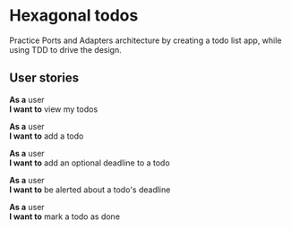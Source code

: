# Hexagonal todos
Practice Ports and Adapters architecture by creating a todo list app, while using TDD to drive the design.

## User stories
**As a** user  
**I want to** view my todos

**As a** user  
**I want to** add a todo

**As a** user  
**I want to** add an optional deadline to a todo

**As a** user  
**I want to** be alerted about a todo's deadline

**As a** user  
**I want to** mark a todo as done